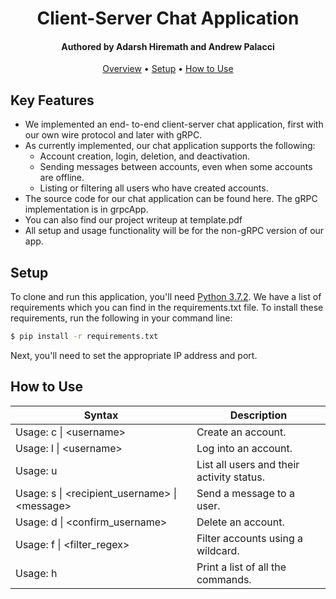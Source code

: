 
<h1 align="center">
  Client-Server Chat Application
  <br>
</h1>

<h4 align="center">Authored by Adarsh Hiremath and Andrew Palacci</h4>

<p align="center">
  <a href="#key-features">Overview</a> •
  <a href="#how-to-use">Setup</a> •
  <a href="#download">How to Use</a> 
</p>

## Key Features

* We implemented an end-
to-end client-server chat application, first with our
own wire protocol and later with gRPC. 
* As currently implemented, our chat
application supports the following:
  - Account creation, login, deletion, and deactivation.
  - Sending messages between accounts, even when
  some accounts are offline.
  - Listing or filtering all users who have created
accounts.
* The source code for our chat application can be
found here. The gRPC implementation is in grpcApp. 
* You can also find our project writeup at template.pdf
* All setup and usage functionality will be for the non-gRPC version of our app.  
  
## Setup

To clone and run this application, you'll need [Python 3.7.2](https://www.python.org/downloads/release/python-372/). We have a list of requirements which you can find in the requirements.txt file. To install these requirements, run the following in your command line: 

```bash
$ pip install -r requirements.txt
```

Next, you'll need to set the appropriate IP address and port. 

## How to Use

| Syntax | Description |
| --- | ----------- |
| Usage: c &#124; \<username\> | Create an account. |
| Usage: l &#124; \<username\>  | Log into an account. |
| Usage: u | List all users and their activity status. | 
| Usage: s &#124; \<recipient_username\> &#124; \<message\> | Send a message to a user. | 
| Usage: d &#124; \<confirm_username\> | Delete an account. | 
| Usage: f &#124; \<filter_regex\> | Filter accounts using a wildcard. | 
| Usage: h | Print a list of all the commands. |

